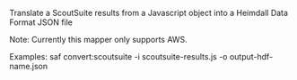 Translate a ScoutSuite results from a Javascript object into a Heimdall Data Format JSON file

  Note: Currently this mapper only supports AWS.

Examples:
  saf convert:scoutsuite -i scoutsuite-results.js -o output-hdf-name.json
